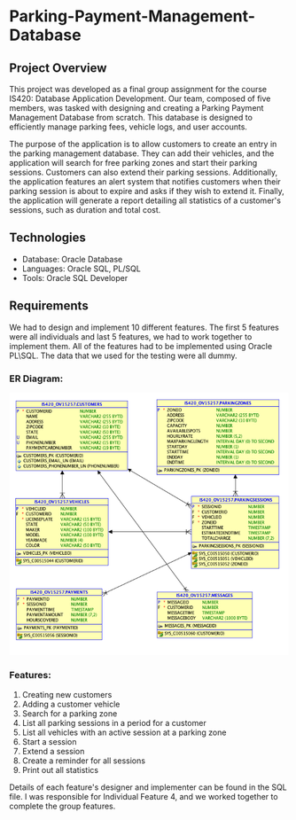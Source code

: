 # Parking-Payment-Management-Database

## Project Overview
This project was developed as a final group assignment for the course IS420: Database Application Development. Our team, composed of five members, was tasked with designing and creating a Parking Payment Management Database from scratch. This database is designed to efficiently manage parking fees, vehicle logs, and user accounts.

The purpose of the application is to allow customers to create an entry in the parking management database. They can add their vehicles, and the application will search for free parking zones and start their parking sessions. Customers can also extend their parking sessions. Additionally, the application features an alert system that notifies customers when their parking session is about to expire and asks if they wish to extend it. Finally, the application will generate a report detailing all statistics of a customer's sessions, such as duration and total cost.

## Technologies
* Database: Oracle Database
* Languages: Oracle SQL, PL/SQL
* Tools: Oracle SQL Developer

## Requirements 
We had to design and implement 10 different features. The first 5 features were all individuals and last 5 features, we had to work together to implement them. All of the features had to be implemented using Oracle PL\SQL. The data that we used for the testing were all dummy.

### ER Diagram:
![Picture of ER Diagram for the Parking Payment Management Database](er-diagram.png)

### Features:
1. Creating new customers
2. Adding a customer vehicle
3. Search for a parking zone
4. List all parking sessions in a period for a customer
5. List all vehicles with an active session at a parking zone
6. Start a session
7. Extend a session
8. Create a reminder for all sessions
9. Print out all statistics


Details of each feature's designer and implementer can be found in the SQL file. I was responsible for Individual Feature 4, and we worked together to complete the group features.
